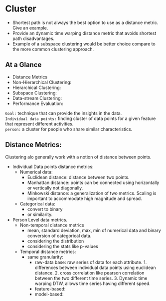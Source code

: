 # Cluster 

- Shortest path is not always the best option to use as a distance metric. Give an example. 
- Provide an dynamic time warping distance metric that avoids shortest path disadvantages. 
- Example of a subspace clustering would be better choice compare to the more common clustering approach. 



## At a Glance 
- Distance Metrics 
- Non-Hierarchical Clustering: 
- Hierarchical Clustering: 
- Subspace Clustering: 
- Data-stream Clustering: 
- Performance Evaluation: 

`Goal:` technique that can provide the insights in the data.  
`Individual data points:` finding cluster of data points for a given feature that represent different activities.   
`person:` a cluster for people who share similar characteristics. 

## Distance Metrics: 
Clustering alo generally work with a notion of distance between points. 
- Individual Data points distance metrics: 
	- Numerical data: 
		- Euclidean distance: distance between two points. 
		- Manhattan distance: points can be connected using horizontally or vertically not diagonally. 
		- Minkowski distance: a generalization of two metrics. Scaling is important to accommodate high magnitude and spread. 
	- Categorical data: 
		- convert to binary 
		- or similarity. 
- Person Level data metrics.  
	- Non-temporal distance metrics
		- mean, standard deviation, max, min of numerical data and binary conversion of categorical data. 
		- considering the distribution 
		- considering the stats like p-values
	- Temporal distance metrics: 
		- same granularity: 
			- raw-data base: raw series of data for each attribute. 1. differences between individual data points using euclidean distance. 2.  cross correlation like pearson correlation between the two different time series. 3. Dynamic time warping DTW, allows time series having different speed. 
			- feature-based: 
			- model-based: 